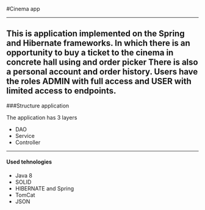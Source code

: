 #Cinema app

---
This is application implemented
on the Spring and Hibernate frameworks. In which
there is an opportunity to buy a ticket to the cinema in
concrete hall using and order picker
There is also a personal account and order history.
Users have the roles **ADMIN** with full access and **USER** with limited access to endpoints.
---
###Structure application

The application has 3 layers 

* DAO
* Service
* Controller
---
#### Used tehnologies

* Java 8
* SOLID
* HIBERNATE and Spring 
* TomCat 
* JSON

